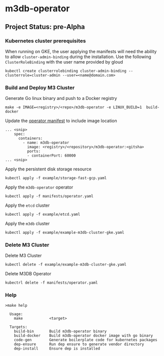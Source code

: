 # m3db-operator 

## Project Status: pre-Alpha

### Kubernetes cluster prerequisites 

When running on GKE, the user applying the manifests will need the ability to 
allow `cluster-admin-binding` during the installation. Use the following
`ClusterRoleBinding` with the user name provided by gloud 

```
kubectl create clusterrolebinding cluster-admin-binding --clusterrole=cluster-admin --user=<name@domain.com>
```

### Build and Deploy M3 Cluster

Generate Go linux binary and push to a Docker registry

```
make -e IMAGE=<registry>/<repo>/m3db-operator -e LINUX_BUILD=1  build-docker 
```

Update the [operator manifest](https://github.com/m3db/m3db-operator/blob/master/manifests/operator.yaml#L93) to include image location 
```
... <snip>
    spec:
      containers:
        - name: m3db-operator
          image: <registry>/<repository>/m3db-operator:<gitsha>
          ports:
          - containerPort: 60000
... <snip>
``` 


Apply the persistent disk storage resource

```
kubectl apply -f example/storage-fast-gcp.yaml
```

Apply the `m3db-operator` operator 

```
kubectl apply -f manifests/operator.yaml
```

Apply the `etcd` cluster

```
kubectl apply -f example/etcd.yaml
```

Apply the `m3db` cluster

```
kubectl apply -f example/example-m3db-cluster-gke.yaml
```

### Delete M3 Cluster

Delete M3 Cluster

```
kubectl delete -f example/example-m3db-cluster-gke.yaml
```

Delete M3DB Operator 

```
kubectrl delete -f manifests/operator.yaml
```

### Help 
```
>make help

  Usage:
    make            <target>

  Targets:
    build-bin       Build m3db-operator binary
    build-docker    Build m3db-operator docker image with go binary
    code-gen        Generate boilerplate code for kubernetes packages
    dep-ensure      Run dep ensure to generate vendor directory
    dep-install     Ensure dep is installed
```


